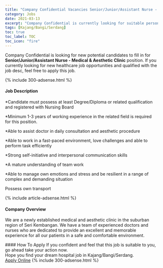 ```yaml
---
title: "Company Confidential Vacancies Senior/Junior/Assistant Nurse - Medical & Aesthetic Clinic" 
category: Jobs 
date: 2021-03-13 
excerpt: "Company Confidential is currently looking for suitable person to fill in the Senior/Junior/Assistant Nurse - Medical & Aesthetic Clinic which positioned at Kajang/Bangi/Serdang" 
tags: [Kajang/Bangi/Serdang] 
toc: true 
toc_label: TOC 
toc_icon: "fire" 
--- 
```


<p>Company Confidential is looking for new potential candidates to fill in for <b>Senior/Junior/Assistant Nurse - Medical & Aesthetic Clinic</b> position. If you currently looking for new healthcare job opportunities and qualified with the job desc, feel free to apply this job.
</p>{% include 300-adsense.html %} 
<div><div><h4>Job Description</h4></div><div><div><span><div><p>*Candidate must possess at least Degree/Diploma or related qualification and registered with Nursing Board</p><p>*Minimum 1-3 years of working experience in the related field is required for this position.</p><p>*Able to assist doctor in daily consultation and aesthetic procedure</p><p>*Able to work in a fast-paced environment, love challenges and able to perform task efficiently</p><p>*Strong self-initiative and interpersonal communication skills</p><p>*A mature understanding of team work</p><p>*Able to manage own emotions and stress and be resilient in a range of complex and demanding situation</p><p>Possess own transport</p></div></span></div></div></div> 
{% include article-adsense.html %} 
<div><div><h4>Company Overview</h4></div><div><div><span><div><p>We are a newly established medical and aesthetic clinic in the suburban region of Seri Kembangan. We have a team of experienced doctors and nurses who are dedicated to provide an excellent and memorable experience for all our patients in a safe and comfortable environment.</p></div></span></div></div></div> 
#### How To Apply 
If you confident and feel that this job is suitable to you, go ahead take your action now. <br/> 
Hope you find your dream hospital job in Kajang/Bangi/Serdang. <br/> 
<a href="https://www.jobstreet.com.my/en/job/senior-junior-assistant-nurse-medical-aesthetic-clinic-4504326?jobId=jobstreet-my-job-4504326" class="btn btn--warning" target="_blank" rel="nofollow noopenner">Apply Online</a> 
{% include 300-adsense.html %} 
